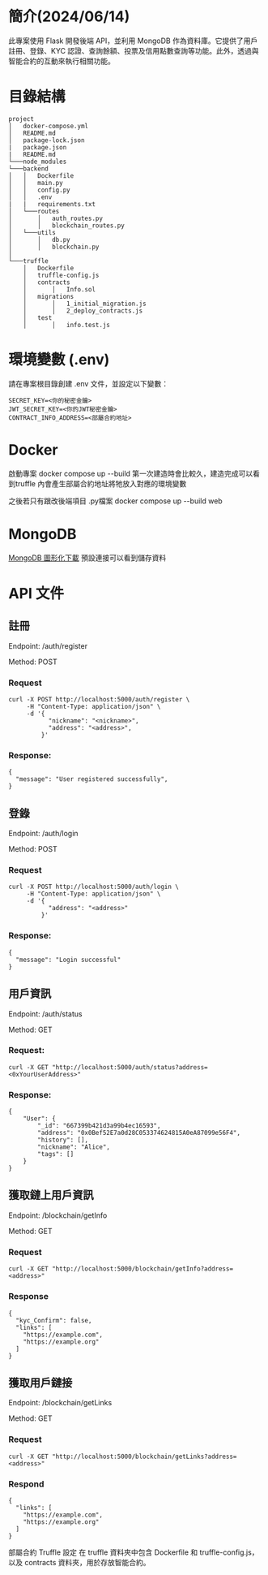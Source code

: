 #   簡介(2024/06/14)
此專案使用 Flask 開發後端 API，並利用 MongoDB 作為資料庫。它提供了用戶註冊、登錄、KYC 認證、查詢餘額、投票及信用點數查詢等功能。此外，透過與智能合約的互動來執行相關功能。

#   目錄結構
```
project
│   docker-compose.yml
│   README.md
│   package-lock.json
|   package.json
|   README.md
└───node_modules
└───backend
│   │   Dockerfile
│   │   main.py
│   │   config.py
│   │   .env
|   |   requirements.txt
│   └───routes
│       │   auth_routes.py
│       │   blockchain_routes.py
│   └───utils
│       │   db.py
│       │   blockchain.py
│
└───truffle
    │   Dockerfile
    │   truffle-config.js
    │   contracts
    │       │   Info.sol
    │   migrations
    │       │   1_initial_migration.js
    │       │   2_deploy_contracts.js
    │   test
    │       │   info.test.js
```

#   環境變數 (.env)
請在專案根目錄創建 .env 文件，並設定以下變數：
```
SECRET_KEY=<你的秘密金鑰>
JWT_SECRET_KEY=<你的JWT秘密金鑰>
CONTRACT_INFO_ADDRESS=<部屬合約地址>
```
#   Docker
啟動專案
docker compose up --build
第一次建造時會比較久，建造完成可以看到truffle 內會產生部屬合約地址將牠放入對應的環境變數

之後若只有跟改後端項目 .py檔案
docker compose up --build web

#   MongoDB 
[MongoDB 圖形化下載](https://www.mongodb.com/try/download/compass)
預設連接可以看到儲存資料

#   API 文件
##  註冊
Endpoint: /auth/register

Method: POST

### Request
```
curl -X POST http://localhost:5000/auth/register \
     -H "Content-Type: application/json" \
     -d '{
           "nickname": "<nickname>",
           "address": "<address>",
         }'
```
### Response:
```
{
  "message": "User registered successfully",
}
```
##  登錄
Endpoint: /auth/login

Method: POST

### Request
```
curl -X POST http://localhost:5000/auth/login \
     -H "Content-Type: application/json" \
     -d '{
           "address": "<address>"
         }'
```
### Response:
```
{
  "message": "Login successful"
}
```

##  用戶資訊
Endpoint: /auth/status

Method: GET

### Request:
```
curl -X GET "http://localhost:5000/auth/status?address=<0xYourUserAddress>"

```
### Response:
```
{
    "User": {
        "_id": "667399b421d3a99b4ec16593",
        "address": "0x0Bef52E7a0d28C053374624815A0eA87099e56F4",
        "history": [],
        "nickname": "Alice",
        "tags": []
    }
}
```

## 獲取鏈上用戶資訊
Endpoint: /blockchain/getInfo

Method: GET

### Request
```
curl -X GET "http://localhost:5000/blockchain/getInfo?address=<address>"
```
### Response
```
{
  "kyc_Confirm": false,
  "links": [
    "https://example.com",
    "https://example.org"
  ]
}
```

##  獲取用戶鏈接
Endpoint: /blockchain/getLinks

Method: GET
### Request
```
curl -X GET "http://localhost:5000/blockchain/getLinks?address=<address>"
```

### Respond
```
{
  "links": [
    "https://example.com",
    "https://example.org"
  ]
}
```


部屬合約
Truffle 設定
在 truffle 資料夾中包含 Dockerfile 和 truffle-config.js，以及 contracts 資料夾，用於存放智能合約。
